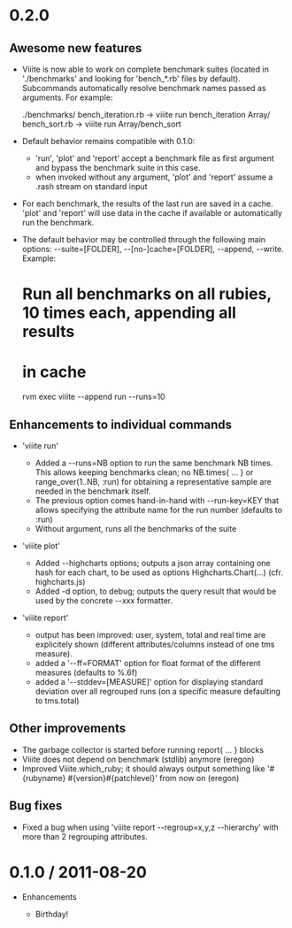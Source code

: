 # 0.2.0

## Awesome new features

* Viiite is now able to work on complete benchmark suites (located in 
  './benchmarks' and looking for 'bench_*.rb' files by default). Subcommands 
  automatically resolve benchmark names passed as arguments. For example:

    ./benchmarks/
      bench_iteration.rb     -> viiite run bench_iteration
      Array/
        bench_sort.rb        -> viiite run Array/bench_sort

* Default behavior remains compatible with 0.1.0: 
  * 'run', 'plot' and 'report' accept a benchmark file as first argument and 
    bypass the benchmark suite in this case. 
  * when invoked without any argument, 'plot' and 'report' assume a .rash stream 
    on standard input

* For each benchmark, the results of the last run are saved in a cache. 'plot' 
  and 'report' will use data in the cache if available or automatically run the
  benchmark. 

* The default behavior may be controlled through the following main options:
  --suite=[FOLDER], --[no-]cache=[FOLDER], --append, --write. Example:

    # Run all benchmarks on all rubies, 10 times each, appending all results
    # in cache
    rvm exec viiite --append run --runs=10

## Enhancements to individual commands

* 'viiite run'

  * Added a --runs=NB option to run the same benchmark NB times. This allows
    keeping benchmarks clean; no NB.times{ ... } or range_over(1..NB, :run) 
    for obtaining a representative sample are needed in the benchmark itself.
  * The previous option comes hand-in-hand with --run-key=KEY that allows 
    specifying the attribute name for the run number (defaults to :run)
  * Without argument, runs all the benchmarks of the suite

* 'viiite plot'

  * Added --highcharts options; outputs a json array containing one hash for 
    each chart, to be used as options Highcharts.Chart(...) (cfr. highcharts.js)
  * Added -d option, to debug; outputs the query result that would be used by 
    the concrete --xxx formatter.

* 'viiite report'

  * output has been improved: user, system, total and real time are explicitely 
    shown (different attributes/columns instead of one tms measure).
  * added a '--ff=FORMAT' option for float format of the different measures 
    (defaults to %.6f)
  * added a '--stddev=[MEASURE]' option for displaying standard deviation over 
    all regrouped runs (on a specific measure defaulting to tms.total)

## Other improvements

  * The garbage collector is started before running report{ ... } blocks
  * Viiite does not depend on benchmark (stdlib) anymore (eregon)
  * Improved Viiite.which_ruby; it should always output something like 
    '#{rubyname} #{version}#{patchlevel}' from now on (eregon)

## Bug fixes

* Fixed a bug when using 'viiite report --regroup=x,y,z --hierarchy' with more
  than 2 regrouping attributes.


# 0.1.0 / 2011-08-20

* Enhancements

  * Birthday!
